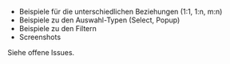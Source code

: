- Beispiele für die unterschiedlichen Beziehungen (1:1, 1:n, m:n)
- Beispiele zu den Auswahl-Typen (Select, Popup)
- Beispiele zu den Filtern
- Screenshots

Siehe offene Issues.
